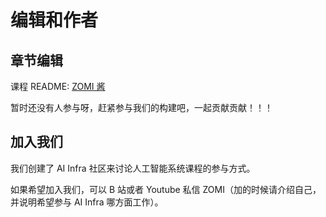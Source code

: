<!--Copyright © ZOMI 适用于[License](https://github.com/Infrasys-AI/AIInfra)版权许可-->

# 编辑和作者

## 章节编辑

课程 README: [ZOMI 酱](https://github.com/chenzomi12)

暂时还没有人参与呀，赶紧参与我们的构建吧，一起贡献贡献！！！

## 加入我们

我们创建了 AI Infra 社区来讨论人工智能系统课程的参与方式。

如果希望加入我们，可以 B 站或者 Youtube 私信 ZOMI（加的时候请介绍自己，并说明希望参与 AI Infra 哪方面工作）。
